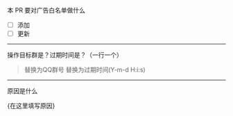 本 PR 要对广告白名单做什么

- [ ] 添加
- [ ] 更新

---

操作目标群是？过期时间是？（一行一个）

>替换为QQ群号 替换为过期时间(Y-m-d H:i:s)

---

原因是什么

{在这里填写原因}
